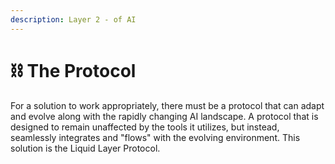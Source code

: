 ```yaml
---
description: Layer 2 - of AI
---
```


# ⛓ The Protocol

For a solution to work appropriately, there must be a protocol that can adapt and evolve along with the rapidly changing AI landscape. A protocol that is designed to remain unaffected by the tools it utilizes, but instead, seamlessly integrates and "flows" with the evolving environment. This solution is the Liquid Layer Protocol.

